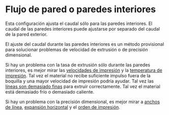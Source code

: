 Flujo de pared o paredes interiores
====
Esta configuración ajusta el caudal sólo para las paredes interiores. El caudal de las paredes interiores puede ajustarse por separado del caudal de la pared exterior.

El ajuste del caudal durante las paredes interiores es un método provisional para solucionar problemas de velocidad de extrusión o de precisión dimensional.

Si hay un problema con la tasa de extrusión sólo durante las paredes interiores, es mejor mirar las [velocidades de impresión](../speed/speed_wall_x.md) y la [temperatura de impresión](material_print_temperature.md). Tal vez el material no recibe suficiente impulso fuera de la boquilla y una mayor velocidad de impresión podría ayudar. Tal vez las [líneas son demasiado finas](../resolution/wall_line_width_x.md) para extruir correctamente. Tal vez el material está demasiado frío o demasiado caliente.

Si hay un problema con la precisión dimensional, es mejor mirar a [anchos de línea](../resolution/wall_line_width_x.md), [expansión horizontal](../shell/xy_offset.md) y el [orden de impresión](../shell/outer_inset_first.md).